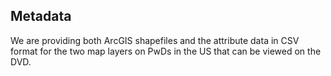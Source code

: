 ## Metadata 

We are providing both ArcGIS shapefiles and the attribute data in CSV format for the two map layers on PwDs in the US that can be viewed on the DVD.
